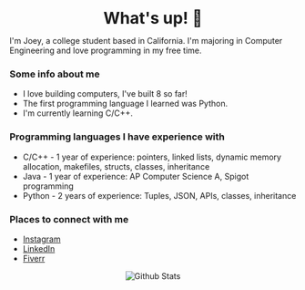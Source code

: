 <h1 style="margin: auto; text-align: center;"> What's up! 👋 </h1>

I'm Joey, a college student based in California. I'm majoring in Computer Engineering and love programming in my free time.

### Some info about me
- I love building computers, I've built 8 so far!
- The first programming language I learned was Python.
- I'm currently learning C/C++.


### Programming languages I have experience with
- C/C++ - 1 year of experience: pointers, linked lists, dynamic memory allocation, makefiles, structs, classes, inheritance
- Java - 1 year of experience: AP Computer Science A, Spigot programming
- Python - 2 years of experience: Tuples, JSON, APIs, classes, inheritance

### Places to connect with me
- [Instagram][instagram]
- [LinkedIn][linkedin]
- [Fiverr][fiverr]

<p align="center">
   <img src="https://github-readme-stats.vercel.app/api?username=joeybalardeta&show_icons=true&theme=dark&count_private=true" alt="Github Stats"/>
</p>

[instagram]: https://www.instagram.com/joeybalardeta/
[linkedin]: https://www.linkedin.com/in/joseph-balardeta-78a501187/
[fiverr]: https://www.fiverr.com/jgbalardeta
